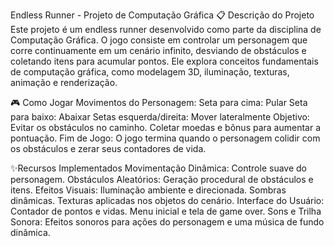 Endless Runner - Projeto de Computação Gráfica
📋 Descrição do Projeto
Este projeto é um endless runner desenvolvido como parte da disciplina de Computação Gráfica. O jogo consiste em controlar um personagem que corre continuamente em um cenário infinito, desviando de obstáculos e coletando itens para acumular pontos. Ele explora conceitos fundamentais de computação gráfica, como modelagem 3D, iluminação, texturas, animação e renderização.

🎮 Como Jogar
Movimentos do Personagem:
Seta para cima: Pular
Seta para baixo: Abaixar
Setas esquerda/direita: Mover lateralmente
Objetivo:
Evitar os obstáculos no caminho.
Coletar moedas e bônus para aumentar a pontuação.
Fim de Jogo:
O jogo termina quando o personagem colidir com os obstáculos e zerar seus contadores de vida.

✨Recursos Implementados
Movimentação Dinâmica: Controle suave do personagem.
Obstáculos Aleatórios: Geração procedural de obstáculos e itens.
Efeitos Visuais:
Iluminação ambiente e direcionada.
Sombras dinâmicas.
Texturas aplicadas nos objetos do cenário.
Interface do Usuário:
Contador de pontos e vidas.
Menu inicial e tela de game over.
Sons e Trilha Sonora: Efeitos sonoros para ações do personagem e uma música de fundo dinâmica.
